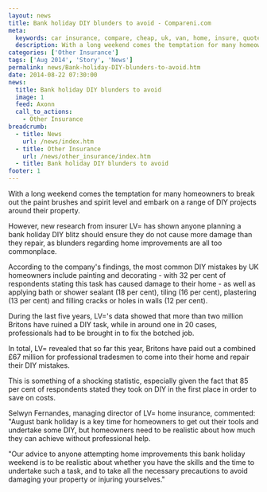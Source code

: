 ```yaml
---
layout: news
title: Bank holiday DIY blunders to avoid - Compareni.com
meta:
  keywords: car insurance, compare, cheap, uk, van, home, insure, quotes, online, comparison, bike, loans, life
  description: With a long weekend comes the temptation for many homeowners to break out the paint brushes and spirit level and embark on a range of DIY projects around their property
categories: ['Other Insurance']
tags: ['Aug 2014', 'Story', 'News']
permalink: news/Bank-holiday-DIY-blunders-to-avoid.htm
date: 2014-08-22 07:30:00
news:
  title: Bank holiday DIY blunders to avoid
  image: 1
  feed: Axonn
  call_to_actions:
    - Other Insurance
breadcrumb:
  - title: News
    url: /news/index.htm
  - title: Other Insurance
    url: /news/other_insurance/index.htm
  - title: Bank holiday DIY blunders to avoid
footer: 1
---
```


With a long weekend comes the temptation for many homeowners to break out the paint brushes and spirit level and embark on a range of DIY projects around their property.

However, new research from insurer LV= has shown anyone planning a bank holiday DIY blitz should ensure they do not cause more damage than they repair, as blunders regarding home improvements are all too commonplace.

According to the company&#39;s findings, the most common DIY mistakes by UK homeowners include painting and decorating - with 32 per cent of respondents stating this task has caused damage to their home - as well as applying bath or shower sealant (18 per cent), tiling (16 per cent), plastering (13 per cent) and filling cracks or holes in walls (12 per cent).

During the last five years, LV=&#39;s data showed that more than two million Britons have ruined a DIY task, while in around one in 20 cases, professionals had to be brought in to fix the botched job.

In total, LV= revealed that so far this year, Britons have paid out a combined &pound;67 million for professional tradesmen to come into their home and repair their DIY mistakes.

This is something of a shocking statistic, especially given the fact that 85 per cent of respondents stated they took on DIY in the first place in order to save on costs.

Selwyn&nbsp;Fernandes, managing director of LV= home insurance, commented: &quot;August bank holiday is a key time for homeowners to get out their tools and undertake some DIY, but homeowners need to be realistic about how much they can achieve without professional help.

&quot;Our advice to anyone attempting home improvements this bank holiday weekend is to be realistic about whether you have the skills and the time to undertake such a task, and to take all the necessary precautions to avoid damaging your property or injuring yourselves.&quot;
